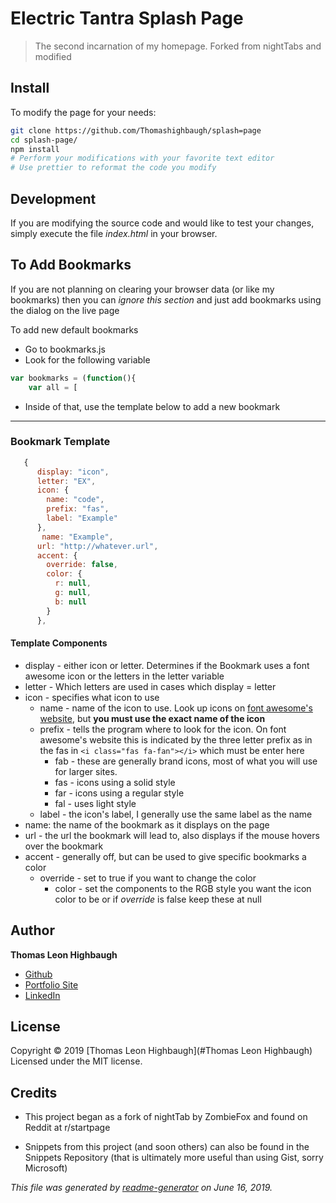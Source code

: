 # Electric Tantra Splash Page

> The second incarnation of my homepage. Forked from nightTabs and modified 

## Install
To modify the page for your needs:

```sh
git clone https://github.com/Thomashighbaugh/splash=page
cd splash-page/
npm install
# Perform your modifications with your favorite text editor
# Use prettier to reformat the code you modify
```

## Development 

If you are modifying the source code and would like to test your changes, simply execute the file _index.html_ in your browser. 


## To Add Bookmarks
If you are not planning on clearing your browser data (or like my bookmarks) then you can _ignore this section_ and just add bookmarks using the dialog on the live page

To add new default bookmarks 
- Go to bookmarks.js 
- Look for the following variable
```javascript
var bookmarks = (function(){
    var all = [
```
- Inside of that, use the template below to add a new bookmark
---
### Bookmark Template 
```javascript
   {
      display: "icon",
      letter: "EX",
      icon: {
        name: "code",
        prefix: "fas",
        label: "Example"
      }, 
       name: "Example",
      url: "http://whatever.url",
      accent: {
        override: false,
        color: {
          r: null,
          g: null,
          b: null
        }
      },
```
#### Template Components
- display - either icon or letter. Determines if the Bookmark uses a font 
awesome icon or the letters in the letter variable
- letter - Which letters are used in cases which display = letter
- icon - specifies what icon to use
    - name - name of the icon to use. Look up icons on [font awesome's website](https://fontawesome.com/icons?d=gallery&m=free), but **you must use the exact name of the icon**
    - prefix - tells the program where to look for the icon. On font awesome's website this is indicated by the three letter prefix as in the fas in `<i class="fas fa-fan"></i>` which must be enter here
        - fab - these are generally brand icons, most of what you will use
        for larger sites. 
        - fas - icons using a solid style 
        - far - icons using a regular style 
        - fal - uses light style  
   - label - the icon's label, I generally use the same label as the name
- name: the name of the bookmark as it displays on the page
- url - the url the bookmark will lead to, also displays if the mouse hovers over the bookmark 
- accent - generally off, but can be used to give specific bookmarks a color
    - override - set to true if you want to change the color
        - color - set the components to the RGB style you want the icon color to be or if _override_ is false keep these at null  

      
## Author

**Thomas Leon Highbaugh**

* [Github](https://github.com/Thomashighbaugh)
* [Portfolio Site](https://thomasleonhighbaugh.me)
* [LinkedIn](https://linkedin.com/in/thomas-leon-highbaugh)
## License

Copyright © 2019 [Thomas Leon Highbaugh](#Thomas Leon Highbaugh)
Licensed under the MIT license.

## Credits 

- This project began as a fork of nightTab by ZombieFox and found on Reddit at r/startpage 

- Snippets from this project (and soon others) can also be found in the Snippets Repository (that is ultimately more useful than using Gist, sorry Microsoft) 

_This file was generated by [readme-generator](https://github.com/jonschlinkert/readme-generator) on June 16, 2019._
